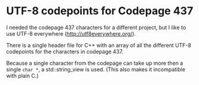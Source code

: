 # UTF-8 codepoints for Codepage 437

I needed the codepage 437 characters for a different project, but I like to use UTF-8 everywhere (http://utf8everywhere.org/).

There is a single header file for C++ with an array of all the different UTF-8 codepoints for the characters in codepage 437.

Because a single character from the codepage can take up more then a single `char *`, a std::string_view is used. (This also makes it incompatible with plain C.)
